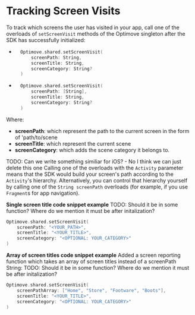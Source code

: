 # Tracking Screen Visits
To track which screens the user has visited in your app, call one of the overloads of `setScreenVisit` methods of the Optimove singleton after the SDK has successfully initialized:

- ```swift 
    Optimove.shared.setScreenVisit(
        screenPath: String, 
        screenTitle: String,
        screenCategory: String?
    )
  
- ```swift
    Optimove.shared.setScreenVisit(
        screenPath: [String], 
        screenTitle: String, 
        screenCategory: String?
    )

Where:
- **screenPath**: which represent the path to the current screen in the form of 'path/to/scene
- **screenTitle**: which represent the current scene
- **screenCategory**: which adds the scene category it belongs to. 

TODO: Can we write something similiar for iOS? - No I think we can just delete this one
Calling one of the overloads with the `Activity` parameter means that the SDK would build your screen's path according to the `Activity`'s hierarchy. Alternatively, you can control that hierarchy yourself by calling one of the `String screenPath` overloads (for example, if you use `Fragment`s for app navigation).

**Single screen title code snippet example**
TODO: Should it be in some function? Where do we mention it must be after initalization?
```swift
Optimove.shared.setScreenVisit(
    screenPath: "<YOUR_PATH>", 
    screenTitle: "<YOUR_TITLE>", 
    screenCategory: "<OPTIONAL: YOUR_CATEGORY>"
)
```

**Array of screen titles code snippet example**
Added a screen reporting function which takes an array of screen titles instead of a screenPath String: 
TODO: Should it be in some function? Where do we mention it must be after initalization?
```swift
Optimove.shared.setScreenVisit(
    screenPathArray: ["Home", "Store", "Footware", "Boots"], 
    screenTitle: "<YOUR_TITLE>", 
    screenCategory: "<OPTIONAL: YOUR_CATEGORY>"
)
```
